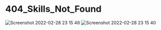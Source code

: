 # 404_Skills_Not_Found
![Screenshot 2022-02-28 23 15 46](https://user-images.githubusercontent.com/89906385/156032532-81bf6a1f-c292-4778-b891-e4bedabc5836.png)
![Screenshot 2022-02-28 23 15 40](https://user-images.githubusercontent.com/89906385/156032546-08100075-992c-491a-8055-d5b9d8670dd8.png)
